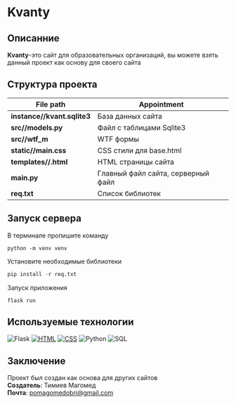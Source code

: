 # Kvanty
## Описанние
**Kvanty**-это сайт для образовательных организаций, вы можете взять данный проект как основу для своего сайта
## Структура проекта
File path|Appointment
---------|-----------
**instance//kvant.sqlite3**|База данных сайта
**src//models.py**|Файл с таблицами Sqlite3
**src//wtf_m**|WTF формы
**static//main.css**|CSS стили для base.html
**templates//.html**|HTML страницы сайта
**main.py**|Главный файл сайта, серверный файл
**req.txt**|Список библиотек

## Запуск сервера
В терминале пропишите команду

```Cmd
python -m venv venv
```
Установите необходимые библиотеки 
```Python
pip install -r req.txt
```

Запуск приложения
```
flask run
``` 

## Используемые технологии
<img src="https://camo.githubusercontent.com/16f9c749a14960dbe5c84cf8b66cfa3b04d8d39022654239755ae1e5114fd068/68747470733a2f2f696d672e736869656c64732e696f2f62616467652f466c61736b2d3030303030303f7374796c653d666f722d7468652d6261646765266c6f676f3d666c61736b266c6f676f436f6c6f723d7768697465" alt="Flask" style="max-width: 100%;"> <a target="_blank" rel="noopener noreferrer nofollow" href="https://camo.githubusercontent.com/10c7a8fa2cf317cc7c4af6f13efac086a9f0ea010f0dfc746c94e5cde310b339/68747470733a2f2f696d672e736869656c64732e696f2f62616467652f48544d4c352d4533344632363f7374796c653d666f722d7468652d6261646765266c6f676f3d68746d6c35266c6f676f436f6c6f723d7768697465"><img src="https://camo.githubusercontent.com/10c7a8fa2cf317cc7c4af6f13efac086a9f0ea010f0dfc746c94e5cde310b339/68747470733a2f2f696d672e736869656c64732e696f2f62616467652f48544d4c352d4533344632363f7374796c653d666f722d7468652d6261646765266c6f676f3d68746d6c35266c6f676f436f6c6f723d7768697465" alt="HTML" style="max-width: 100%;"></a> <a target="_blank" rel="noopener noreferrer nofollow" href="https://camo.githubusercontent.com/001d4637c08910acf414f12a1682879a1f99867f6f9a3550f0541e7d03dd34a2/68747470733a2f2f696d672e736869656c64732e696f2f62616467652f435353332d3135373242363f7374796c653d666f722d7468652d6261646765266c6f676f3d63737333266c6f676f436f6c6f723d7768697465"><img src="https://camo.githubusercontent.com/001d4637c08910acf414f12a1682879a1f99867f6f9a3550f0541e7d03dd34a2/68747470733a2f2f696d672e736869656c64732e696f2f62616467652f435353332d3135373242363f7374796c653d666f722d7468652d6261646765266c6f676f3d63737333266c6f676f436f6c6f723d7768697465" alt="CSS" style="max-width: 100%;"></a> <img src="https://camo.githubusercontent.com/6e9afc59cd0881afb915824eacc6ffb6147440b4c78904b561d617a203b96e32/68747470733a2f2f696d672e736869656c64732e696f2f62616467652f507974686f6e2d3134333534433f7374796c653d666f722d7468652d6261646765266c6f676f3d707974686f6e266c6f676f436f6c6f723d7768697465" alt="Python" style="max-width: 100%;"> <img src="https://camo.githubusercontent.com/e9113111ba79e72307109a2fbff9357178cdb54c1036286315268ce66f64e687/68747470733a2f2f696d672e736869656c64732e696f2f62616467652f53514c6974652d3030353939433f6c6f676f3d53716c697465266c6f676f436f6c6f723d7768697465267374796c653d666f722d7468652d6261646765" alt="SQL" data-canonical-src="https://img.shields.io/badge/SQLite-00599C?logo=Sqlite&amp;logoColor=white&amp;style=for-the-badge" style="max-width: 100%;">

## Заключение
Проект был создан как основа для других сайтов\
**Создатель**: Тимиев Магомед\
**Почта**: pomagomedobri@gmail.com